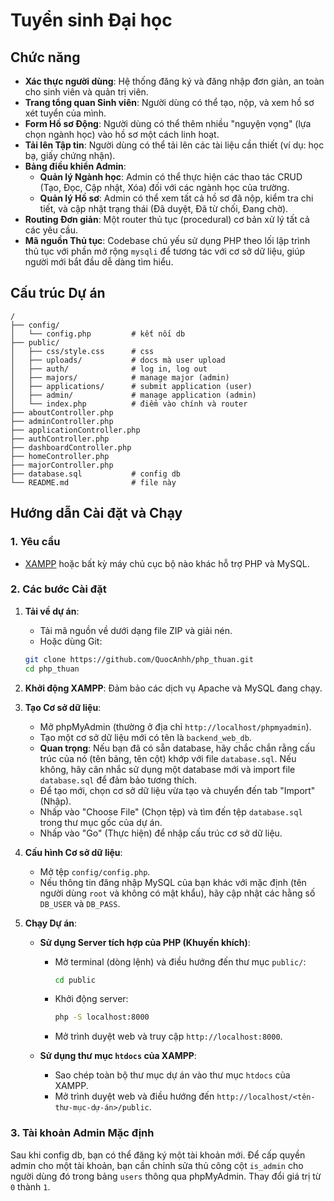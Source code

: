 # Tuyển sinh Đại học 

## Chức năng

- **Xác thực người dùng**: Hệ thống đăng ký và đăng nhập đơn giản, an toàn cho sinh viên và quản trị viên.
- **Trang tổng quan Sinh viên**: Người dùng có thể tạo, nộp, và xem hồ sơ xét tuyển của mình.
- **Form Hồ sơ Động**: Người dùng có thể thêm nhiều "nguyện vọng" (lựa chọn ngành học) vào hồ sơ một cách linh hoạt.
- **Tải lên Tập tin**: Người dùng có thể tải lên các tài liệu cần thiết (ví dụ: học bạ, giấy chứng nhận).
- **Bảng điều khiển Admin**:
  - **Quản lý Ngành học**: Admin có thể thực hiện các thao tác CRUD (Tạo, Đọc, Cập nhật, Xóa) đối với các ngành học của trường.
  - **Quản lý Hồ sơ**: Admin có thể xem tất cả hồ sơ đã nộp, kiểm tra chi tiết, và cập nhật trạng thái (Đã duyệt, Đã từ chối, Đang chờ).
- **Routing Đơn giản**: Một router thủ tục (procedural) cơ bản xử lý tất cả các yêu cầu.
- **Mã nguồn Thủ tục**: Codebase chủ yếu sử dụng PHP theo lối lập trình thủ tục với phần mở rộng `mysqli` để tương tác với cơ sở dữ liệu, giúp người mới bắt đầu dễ dàng tìm hiểu.

## Cấu trúc Dự án

```
/
├── config/
│   └── config.php         # kết nối db
├── public/
│   ├── css/style.css      # css
│   ├── uploads/           # docs mà user upload
│   ├── auth/              # log in, log out
│   ├── majors/            # manage major (admin)
│   ├── applications/      # submit application (user)
│   ├── admin/             # manage application (admin)
│   └── index.php          # điểm vào chính và router
├── aboutController.php
├── adminController.php
├── applicationController.php
├── authController.php
├── dashboardController.php
├── homeController.php
├── majorController.php
├── database.sql           # config db
└── README.md              # file này
```

## Hướng dẫn Cài đặt và Chạy

### 1. Yêu cầu

- [XAMPP](https://www.apachefriends.org/index.html) hoặc bất kỳ máy chủ cục bộ nào khác hỗ trợ PHP và MySQL.

### 2. Các bước Cài đặt

1.  **Tải về dự án**:
    - Tải mã nguồn về dưới dạng file ZIP và giải nén.
    - Hoặc dùng Git:
    ```bash
    git clone https://github.com/QuocAnhh/php_thuan.git
    cd php_thuan
    ```

2.  **Khởi động XAMPP**: Đảm bảo các dịch vụ Apache và MySQL đang chạy.

3.  **Tạo Cơ sở dữ liệu**:
    - Mở phpMyAdmin (thường ở địa chỉ `http://localhost/phpmyadmin`).
    - Tạo một cơ sở dữ liệu mới có tên là `backend_web_db`.
    - **Quan trọng**: Nếu bạn đã có sẵn database, hãy chắc chắn rằng cấu trúc của nó (tên bảng, tên cột) khớp với file `database.sql`. Nếu không, hãy cân nhắc sử dụng một database mới và import file `database.sql` để đảm bảo tương thích.
    - Để tạo mới, chọn cơ sở dữ liệu vừa tạo và chuyển đến tab "Import" (Nhập).
    - Nhấp vào "Choose File" (Chọn tệp) và tìm đến tệp `database.sql` trong thư mục gốc của dự án.
    - Nhấp vào "Go" (Thực hiện) để nhập cấu trúc cơ sở dữ liệu.

4.  **Cấu hình Cơ sở dữ liệu**:
    - Mở tệp `config/config.php`.
    - Nếu thông tin đăng nhập MySQL của bạn khác với mặc định (tên người dùng `root` và không có mật khẩu), hãy cập nhật các hằng số `DB_USER` và `DB_PASS`.

5.  **Chạy Dự án**:
    - **Sử dụng Server tích hợp của PHP (Khuyến khích)**:
      - Mở terminal (dòng lệnh) và điều hướng đến thư mục `public/`:
        ```bash
        cd public
        ```
      - Khởi động server:
        ```bash
        php -S localhost:8000
        ```
      - Mở trình duyệt web và truy cập `http://localhost:8000`.

    - **Sử dụng thư mục `htdocs` của XAMPP**:
      - Sao chép toàn bộ thư mục dự án vào thư mục `htdocs` của XAMPP.
      - Mở trình duyệt web và điều hướng đến `http://localhost/<tên-thư-mục-dự-án>/public`.

### 3. Tài khoản Admin Mặc định

Sau khi config db, bạn có thể đăng ký một tài khoản mới. Để cấp quyền admin cho một tài khoản, bạn cần chỉnh sửa thủ công cột `is_admin` cho người dùng đó trong bảng `users` thông qua phpMyAdmin. Thay đổi giá trị từ `0` thành `1`. 